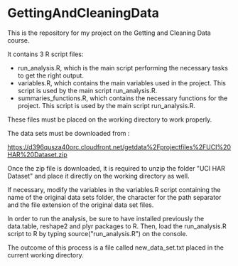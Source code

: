 # GettingAndCleaningData

This is the repository for my project on the Getting and Cleaning Data course.

It contains 3 R script files:

- run_analysis.R, which is the main script performing the necessary tasks to get the right output.
- variables.R, which contains the main variables used in the project. This script is used by the main script run_analysis.R.
- summaries_functions.R, which contains the necessary functions for the project. This script is used by the main script run_analysis.R.

These files must be placed on the working directory to work properly.

The data sets must be downloaded from :

https://d396qusza40orc.cloudfront.net/getdata%2Fprojectfiles%2FUCI%20HAR%20Dataset.zip

Once the zip file is downloaded, it is required to unzip the folder "UCI HAR Dataset" and place it directly on the working directory as well.

If necessary, modify the variables in the variables.R script containing the name of the original data sets folder, the character for the path separator and the file extension of the original data set files.

In order to run the analysis, be sure to have installed previously the data.table, reshape2 and plyr packages to R. Then, load the run_analysis.R script to R by typing source("run_analysis.R") on the console.

The outcome of this process is a file called new_data_set.txt placed in the current working directory.
